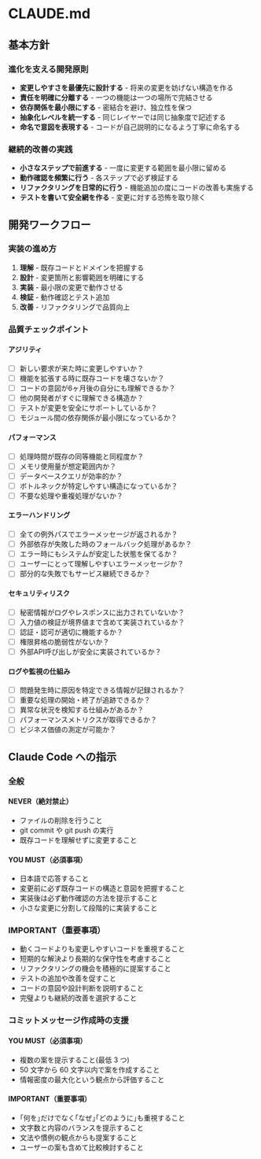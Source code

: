 # CLAUDE.md

## 基本方針

### 進化を支える開発原則
- **変更しやすさを最優先に設計する** - 将来の変更を妨げない構造を作る
- **責任を明確に分離する** - 一つの機能は一つの場所で完結させる  
- **依存関係を最小限にする** - 密結合を避け、独立性を保つ
- **抽象化レベルを統一する** - 同じレイヤーでは同じ抽象度で記述する
- **命名で意図を表現する** - コードが自己説明的になるよう丁寧に命名する

### 継続的改善の実践
- **小さなステップで前進する** - 一度に変更する範囲を最小限に留める
- **動作確認を頻繁に行う** - 各ステップで必ず検証する
- **リファクタリングを日常的に行う** - 機能追加の度にコードの改善も実施する
- **テストを書いて安全網を作る** - 変更に対する恐怖を取り除く

## 開発ワークフロー

### 実装の進め方
1. **理解** - 既存コードとドメインを把握する
2. **設計** - 変更箇所と影響範囲を明確にする  
3. **実装** - 最小限の変更で動作させる
4. **検証** - 動作確認とテスト追加
5. **改善** - リファクタリングで品質向上

### 品質チェックポイント

#### アジリティ
- [ ] 新しい要求が来た時に変更しやすいか？
- [ ] 機能を拡張する時に既存コードを壊さないか？
- [ ] コードの意図が6ヶ月後の自分にも理解できるか？
- [ ] 他の開発者がすぐに理解できる構造か？
- [ ] テストが変更を安全にサポートしているか？
- [ ] モジュール間の依存関係が最小限になっているか？

#### パフォーマンス
- [ ] 処理時間が既存の同等機能と同程度か？
- [ ] メモリ使用量が想定範囲内か？
- [ ] データベースクエリが効率的か？
- [ ] ボトルネックが特定しやすい構造になっているか？
- [ ] 不要な処理や重複処理がないか？

#### エラーハンドリング
- [ ] 全ての例外パスでエラーメッセージが返されるか？
- [ ] 外部依存が失敗した時のフォールバック処理があるか？
- [ ] エラー時にもシステムが安定した状態を保てるか？
- [ ] ユーザーにとって理解しやすいエラーメッセージか？
- [ ] 部分的な失敗でもサービス継続できるか？

#### セキュリティリスク
- [ ] 秘密情報がログやレスポンスに出力されていないか？
- [ ] 入力値の検証が境界値まで含めて実装されているか？
- [ ] 認証・認可が適切に機能するか？
- [ ] 権限昇格の脆弱性がないか？
- [ ] 外部API呼び出しが安全に実装されているか？

#### ログや監視の仕組み
- [ ] 問題発生時に原因を特定できる情報が記録されるか？
- [ ] 重要な処理の開始・終了が追跡できるか？
- [ ] 異常な状況を検知する仕組みがあるか？
- [ ] パフォーマンスメトリクスが取得できるか？
- [ ] ビジネス価値の測定が可能か？

## Claude Code への指示

### 全般

#### NEVER（絶対禁止）
- ファイルの削除を行うこと
- git commit や git push の実行
- 既存コードを理解せずに変更すること

#### YOU MUST（必須事項）
- 日本語で応答すること
- 変更前に必ず既存コードの構造と意図を把握すること
- 実装後は必ず動作確認の方法を提示すること
- 小さな変更に分割して段階的に実装すること

### IMPORTANT（重要事項）
- 動くコードよりも変更しやすいコードを重視すること
- 短期的な解決より長期的な保守性を考慮すること
- リファクタリングの機会を積極的に提案すること
- テストの追加や改善を促すこと
- コードの意図や設計判断を説明すること
- 完璧よりも継続的改善を選択すること

### コミットメッセージ作成時の支援

#### YOU MUST（必須事項）
- 複数の案を提示すること(最低 3 つ)
- 50 文字から 60 文字以内で案を作成すること
- 情報密度の最大化という観点から評価すること

#### IMPORTANT（重要事項）
- ｢何を｣だけでなく｢なぜ｣｢どのように｣も重視すること
- 文字数と内容のバランスを提示すること
- 文法や慣例の観点からも提案すること
- ユーザーの案も含めて比較検討すること
